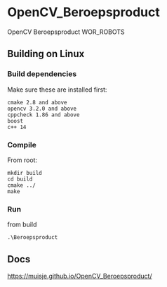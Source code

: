 # OpenCV_Beroepsproduct
OpenCV Beroepsproduct WOR_ROBOTS

## Building on Linux

### Build dependencies

Make sure these are installed first:

    cmake 2.8 and above
    opencv 3.2.0 and above
    cppcheck 1.86 and above
    boost
    c++ 14

### Compile

From root:

```
mkdir build
cd build
cmake ../
make
```

### Run

from build

```
.\Beroepsproduct
```

## Docs

https://muisje.github.io/OpenCV_Beroepsproduct/
